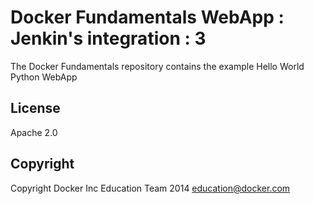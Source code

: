 Docker Fundamentals WebApp : Jenkin's integration : 3
===================================================

The Docker Fundamentals repository contains the example Hello World Python WebApp

## License

Apache 2.0

## Copyright

Copyright Docker Inc Education Team 2014 <education@docker.com>
